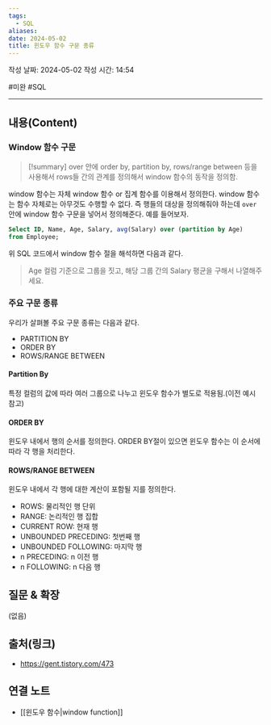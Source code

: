 ```yaml
---
tags:
  - SQL
aliases: 
date: 2024-05-02
title: 윈도우 함수 구문 종류
---
```

작성 날짜: 2024-05-02
작성 시간: 14:54

#미완 #SQL 

----
## 내용(Content)

### Window 함수 구문

>[!summary]
>over 안에 order by, partition by, rows/range between 등을 사용해서 rows들 간의 관계를  정의해서 window 함수의 동작을 정의함.

window 함수는 자체 window 함수 or 집계 함수를 이용해서 정의한다. window 함수는 함수 자체로는 아무것도 수행할 수 없다. 즉 행들의 대상을 정의해줘야 하는데 `over` 안에 window 함수 구문을 넣어서 정의해준다. 예를 들어보자.

```SQL
Select ID, Name, Age, Salary, avg(Salary) over (partition by Age)
from Employee;
```

위 SQL 코드에서 window 함수 절을 해석하면 다음과 같다.

> Age 컬럼 기준으로 그룹을 짓고, 해당 그룹 간의 Salary 평균을 구해서 나열해주세요.

### 주요 구문 종류

우리가 살펴볼 주요 구문 종류는 다음과 같다.

- PARTITION BY
- ORDER BY
- ROWS/RANGE BETWEEN

#### Partition By

특정 컬럼의 값에 따라 여러 그룹으로 나누고 윈도우 함수가 별도로 적용됨.(이전 예시 참고)

#### ORDER BY

윈도우 내에서 행의 순서를 정의한다. ORDER BY절이 있으면 윈도우 함수는 이 순서에 따라 각 행을 처리한다.


#### ROWS/RANGE BETWEEN

윈도우 내에서 각 행에 대한 계산이 포함될 지를 정의한다.

- ROWS: 물리적인 행 단위
- RANGE: 논리적인 행 집합
- CURRENT ROW: 현재 행
- UNBOUNDED PRECEDING: 첫번째 행
- UNBOUNDED FOLLOWING: 마지막 행
- n PRECEDING: n 이전 행
- n FOLLOWING: n 다음 행


## 질문 & 확장

(없음)

## 출처(링크)

- https://gent.tistory.com/473

## 연결 노트

- [[윈도우 함수|window function]]









